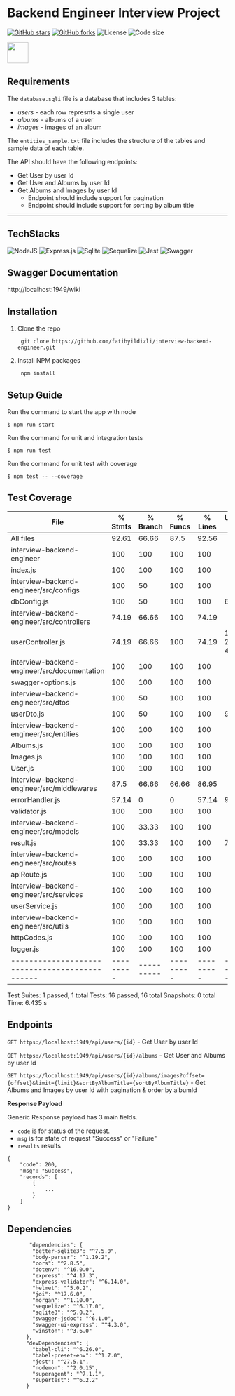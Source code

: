 # Backend Engineer Interview Project

[![GitHub stars](https://img.shields.io/github/stars/fatihyildizli/interview-backend-engineer.svg)](https://github.com/fatihyildizli/interview-backend-engineer/stargazers)
[![GitHub forks](https://img.shields.io/github/forks/fatihyildizli/interview-backend-engineer.svg)](https://github.com/fatihyildizli/interview-backend-engineer/network/members)
![License](https://img.shields.io/github/license/fatihyildizli/interview-backend-engineer)
![Code size](https://img.shields.io/github/repo-size/fatihyildizli/interview-backend-engineer)

<img src="assets/adidas-favicon.ico" width="48">

## Requirements
The `database.sqli` file is a database that includes 3 tables:
- *users* - each row represnts a single user
- *albums* - albums of a user
- *images* - images of an album

The `entities_sample.txt` file includes the structure of the tables and sample data of each table.

The API should have the following endpoints:
- Get User by user Id
- Get User and Albums by user Id
- Get Albums and Images by user Id
    - Endpoint should include support for pagination
    - Endpoint should include support for sorting by album title

-----

## TechStacks

![NodeJS](https://img.shields.io/badge/node.js-6DA55F?style=for-the-badge&logo=node.js&logoColor=white) ![Express.js](https://img.shields.io/badge/express.js-%23404d59.svg?style=for-the-badge&logo=express&logoColor=%2361DAFB)
![Sqlite](https://img.shields.io/badge/sqlite-%2307405e.svg?style=for-the-badge&logo=sqlite&logoColor=white) ![Sequelize](https://img.shields.io/badge/Sequelize-52B0E7?style=for-the-badge&logo=Sequelize&logoColor=white) ![Jest](https://img.shields.io/badge/-jest-%23C21325?style=for-the-badge&logo=jest&logoColor=white) ![Swagger](https://img.shields.io/badge/-Swagger-%23Clojure?style=for-the-badge&logo=swagger&logoColor=white) 


## Swagger Documentation 

http://localhost:1949/wiki

## Installation
1. Clone the repo 
   ```
    git clone https://github.com/fatihyildizli/interview-backend-engineer.git
   ```
2. Install NPM packages
   ```
    npm install
   ```
   
## Setup Guide
Run the command to start the app with node
   ```
  $ npm run start
   ```

Run the command for unit and integration tests
   ```
  $ npm run test
   ```

Run the command for unit test with coverage 
 ```
$ npm test -- --coverage
 ```


## Test Coverage
File                                          | % Stmts | % Branch | % Funcs | % Lines | Uncovered Line #s
----------------------------------------------|---------|----------|---------|---------|-------------------
All files                                     |   92.61 |    66.66 |    87.5 |   92.56 |                  
 interview-backend-engineer                   |     100 |      100 |     100 |     100 |                  
  index.js                                    |     100 |      100 |     100 |     100 |                  
 interview-backend-engineer/src/configs       |     100 |       50 |     100 |     100 |                  
  dbConfig.js                                 |     100 |       50 |     100 |     100 | 6-11             
 interview-backend-engineer/src/controllers   |   74.19 |    66.66 |     100 |   74.19 |                  
  userController.js                           |   74.19 |    66.66 |     100 |   74.19 | 19-20,35-41,62-68
 interview-backend-engineer/src/documentation |     100 |      100 |     100 |     100 |                  
  swagger-options.js                          |     100 |      100 |     100 |     100 |                  
 interview-backend-engineer/src/dtos          |     100 |       50 |     100 |     100 |                  
  userDto.js                                  |     100 |       50 |     100 |     100 | 9                
 interview-backend-engineer/src/entities      |     100 |      100 |     100 |     100 |                  
  Albums.js                                   |     100 |      100 |     100 |     100 |                  
  Images.js                                   |     100 |      100 |     100 |     100 |                  
  User.js                                     |     100 |      100 |     100 |     100 |                  
 interview-backend-engineer/src/middlewares   |    87.5 |    66.66 |   66.66 |   86.95 |                  
  errorHandler.js                             |   57.14 |        0 |       0 |   57.14 | 9-14             
  validator.js                                |     100 |      100 |     100 |     100 |                  
 interview-backend-engineer/src/models        |     100 |    33.33 |     100 |     100 |                  
  result.js                                   |     100 |    33.33 |     100 |     100 | 7-13             
 interview-backend-engineer/src/routes        |     100 |      100 |     100 |     100 |                  
  apiRoute.js                                 |     100 |      100 |     100 |     100 |                  
 interview-backend-engineer/src/services      |     100 |      100 |     100 |     100 |                  
  userService.js                              |     100 |      100 |     100 |     100 |                  
 interview-backend-engineer/src/utils         |     100 |      100 |     100 |     100 |                  
  httpCodes.js                                |     100 |      100 |     100 |     100 |                  
  logger.js                                   |     100 |      100 |     100 |     100 |                  
----------------------------------------------|---------|----------|---------|---------|-------------------
Test Suites: 1 passed, 1 total
Tests:       16 passed, 16 total
Snapshots:   0 total
Time:        6.435 s



## Endpoints

`GET https://localhost:1949/api/users/{id}` -  Get User by user Id

`GET https://localhost:1949/api/users/{id}/albums` - Get User and Albums by user Id

`GET https://localhost:1949/api/users/{id}/albums/images?offset={offset}&limit={limit}&sortByAlbumTitle={sortByAlbumTitle}` - Get Albums and Images by user Id with pagination & order by albumId

**Response Payload**

Generic Response payload has 3 main fields.
 -  ```code``` is for status of the request.
 -  ```msg```  is for state of request "Success" or "Failure"
 - ```results``` results 

```
{
    "code": 200,
    "msg": "Success",
    "records": [
        {
            ...
        }
    ]
}
```

## Dependencies
```
       "dependencies": {
        "better-sqlite3": "^7.5.0",
        "body-parser": "^1.19.2",
        "cors": "^2.8.5",
        "dotenv": "^16.0.0",
        "express": "^4.17.3",
        "express-validator": "^6.14.0",
        "helmet": "^5.0.2",
        "joi": "^17.6.0",
        "morgan": "^1.10.0",
        "sequelize": "^6.17.0",
        "sqlite3": "^5.0.2",
        "swagger-jsdoc": "^6.1.0",
        "swagger-ui-express": "^4.3.0",
        "winston": "^3.6.0"
      },
      "devDependencies": {
        "babel-cli": "^6.26.0",
        "babel-preset-env": "^1.7.0",
        "jest": "^27.5.1",
        "nodemon": "^2.0.15",
        "superagent": "^7.1.1",
        "supertest": "^6.2.2"
      }
```
